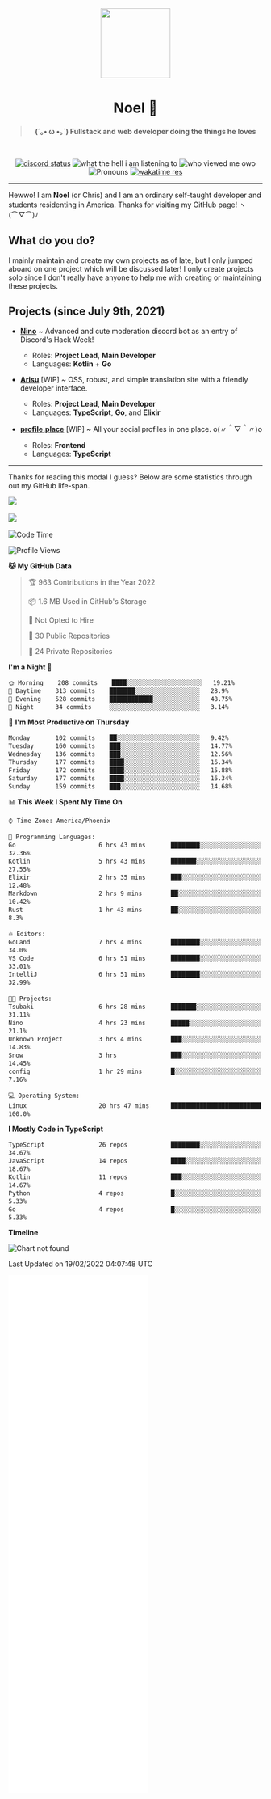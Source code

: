 <div align='center'>
  <div align='center'>
    <img
      src='https://cdn.floofy.dev/art/icons/icon_cinnamonserval.png'
      width='138'
      height='138'
    />
  </div>
  <h1>Noel 🐾</h1>
  <blockquote><strong>(´｡• ω •｡`) Fullstack and web developer doing the things he loves</strong></blockquote>

  <br />

  <a href='https://discord.com/users/280158289667555328' target='_blank'><img alt="discord status" src="https://dev.discordprofiles.me/badge/status/280158289667555328" /></a>
  <img alt="what the hell i am listening to" src="https://dev.discordprofiles.me/badge/spotify/280158289667555328" />
  <img alt="who viewed me owo" src="https://komarev.com/ghpvc/?username=auguwu" />
  <img alt='Pronouns' src='https://img.shields.io/endpoint?url=https://pronoundb.org/shields/6004d014406af11e4593a013' />
  <a href="https://wakatime.com/@auguwu" target='_blank'>
    <img alt='wakatime res' src='https://wakatime.com/badge/user/89736485-42ec-4c0f-a2f3-481db74514dc.svg' />
  </a>
</div>

<hr />

Hewwo! I am **Noel** (or Chris) and I am an ordinary self-taught developer and students residenting in America. Thanks for visiting my GitHub page! ヽ(⌒▽⌒)ﾉ

## What do you do?
I mainly maintain and create my own projects as of late, but I only jumped aboard on one project which will be discussed later! I only create projects
solo since I don't really have anyone to help me with creating or maintaining these projects.

## Projects (since July 9th, 2021)
- [**Nino**](https://nino.sh) ~ Advanced and cute moderation discord bot as an entry of Discord's Hack Week!
  - Roles: **Project Lead**, **Main Developer**
  - Languages: **Kotlin** + **Go**

- [**Arisu**](https://arisu.land) [WIP] ~ OSS, robust, and simple translation site with a friendly developer interface.
  - Roles: **Project Lead**, **Main Developer**
  - Languages: **TypeScript**, **Go**, and **Elixir**

- [**profile.place**](https://profile.place) [WIP] ~ All your social profiles in one place. o(〃＾▽＾〃)o
  - Roles: **Frontend**
  - Languages: **TypeScript**

---

Thanks for reading this modal I guess? Below are some statistics through out my GitHub life-span.

![](https://github-readme-stats.vercel.app/api?username=auguwu&count_private=true&show_icons=true&theme=gruvbox)

![](https://github-readme-stats.vercel.app/api/top-langs/?username=auguwu&layout=compact&theme=gruvbox)

<!--START_SECTION:waka-->
![Code Time](http://img.shields.io/badge/Code%20Time-2%2C740%20hrs%2032%20mins-blue)

![Profile Views](http://img.shields.io/badge/Profile%20Views-62-blue)

**🐱 My GitHub Data** 

> 🏆 963 Contributions in the Year 2022
 > 
> 📦 1.6 MB Used in GitHub's Storage 
 > 
> 🚫 Not Opted to Hire
 > 
> 📜 30 Public Repositories 
 > 
> 🔑 24 Private Repositories  
 > 
**I'm a Night 🦉** 

```text
🌞 Morning    208 commits    ████░░░░░░░░░░░░░░░░░░░░░   19.21% 
🌆 Daytime    313 commits    ███████░░░░░░░░░░░░░░░░░░   28.9% 
🌃 Evening    528 commits    ████████████░░░░░░░░░░░░░   48.75% 
🌙 Night      34 commits     ░░░░░░░░░░░░░░░░░░░░░░░░░   3.14%

```
📅 **I'm Most Productive on Thursday** 

```text
Monday       102 commits    ██░░░░░░░░░░░░░░░░░░░░░░░   9.42% 
Tuesday      160 commits    ███░░░░░░░░░░░░░░░░░░░░░░   14.77% 
Wednesday    136 commits    ███░░░░░░░░░░░░░░░░░░░░░░   12.56% 
Thursday     177 commits    ████░░░░░░░░░░░░░░░░░░░░░   16.34% 
Friday       172 commits    ████░░░░░░░░░░░░░░░░░░░░░   15.88% 
Saturday     177 commits    ████░░░░░░░░░░░░░░░░░░░░░   16.34% 
Sunday       159 commits    ███░░░░░░░░░░░░░░░░░░░░░░   14.68%

```


📊 **This Week I Spent My Time On** 

```text
⌚︎ Time Zone: America/Phoenix

💬 Programming Languages: 
Go                       6 hrs 43 mins       ████████░░░░░░░░░░░░░░░░░   32.36% 
Kotlin                   5 hrs 43 mins       ███████░░░░░░░░░░░░░░░░░░   27.55% 
Elixir                   2 hrs 35 mins       ███░░░░░░░░░░░░░░░░░░░░░░   12.48% 
Markdown                 2 hrs 9 mins        ██░░░░░░░░░░░░░░░░░░░░░░░   10.42% 
Rust                     1 hr 43 mins        ██░░░░░░░░░░░░░░░░░░░░░░░   8.3%

🔥 Editors: 
GoLand                   7 hrs 4 mins        ████████░░░░░░░░░░░░░░░░░   34.0% 
VS Code                  6 hrs 51 mins       ████████░░░░░░░░░░░░░░░░░   33.01% 
IntelliJ                 6 hrs 51 mins       ████████░░░░░░░░░░░░░░░░░   32.99%

🐱‍💻 Projects: 
Tsubaki                  6 hrs 28 mins       ███████░░░░░░░░░░░░░░░░░░   31.11% 
Nino                     4 hrs 23 mins       █████░░░░░░░░░░░░░░░░░░░░   21.1% 
Unknown Project          3 hrs 4 mins        ███░░░░░░░░░░░░░░░░░░░░░░   14.83% 
Snow                     3 hrs               ███░░░░░░░░░░░░░░░░░░░░░░   14.45% 
config                   1 hr 29 mins        █░░░░░░░░░░░░░░░░░░░░░░░░   7.16%

💻 Operating System: 
Linux                    20 hrs 47 mins      █████████████████████████   100.0%

```

**I Mostly Code in TypeScript** 

```text
TypeScript               26 repos            ████████░░░░░░░░░░░░░░░░░   34.67% 
JavaScript               14 repos            ████░░░░░░░░░░░░░░░░░░░░░   18.67% 
Kotlin                   11 repos            ███░░░░░░░░░░░░░░░░░░░░░░   14.67% 
Python                   4 repos             █░░░░░░░░░░░░░░░░░░░░░░░░   5.33% 
Go                       4 repos             █░░░░░░░░░░░░░░░░░░░░░░░░   5.33%

```


**Timeline**

![Chart not found](https://raw.githubusercontent.com/auguwu/auguwu/master/charts/bar_graph.png) 


 Last Updated on 19/02/2022 04:07:48 UTC
<!--END_SECTION:waka-->

![](./github-metrics.svg)
